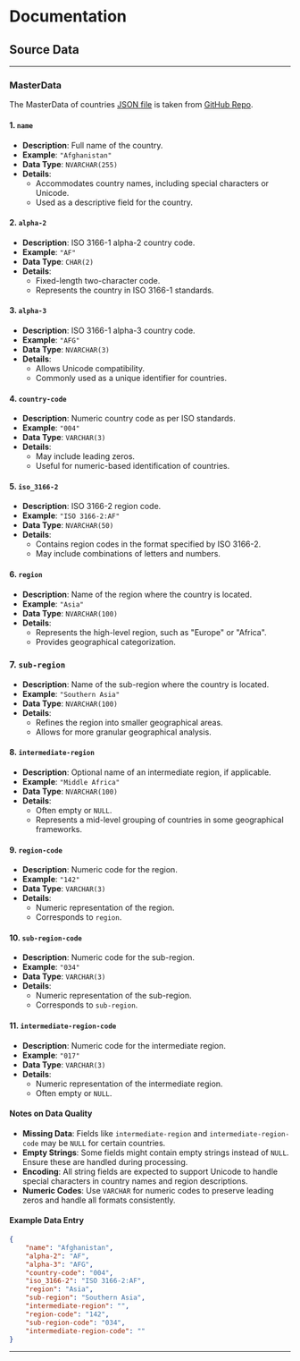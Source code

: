 


# Documentation


## Source Data



---
### MasterData

The MasterData of countries [JSON file](https://github.com/berserkhmdvhb/DWH_MSBI/blob/main/Projects/CustomerData/Dataset/Input/MasterData/Countries/Countries.json) is taken from [GitHub Repo](https://github.com/lukes/ISO-3166-Countries-with-Regional-Codes/tree/master).
#### 1. `name`
- **Description**: Full name of the country.
- **Example**: `"Afghanistan"`
- **Data Type**: `NVARCHAR(255)`
- **Details**: 
  - Accommodates country names, including special characters or Unicode.
  - Used as a descriptive field for the country.



#### 2. `alpha-2`
- **Description**: ISO 3166-1 alpha-2 country code.
- **Example**: `"AF"`
- **Data Type**: `CHAR(2)`
- **Details**: 
  - Fixed-length two-character code.
  - Represents the country in ISO 3166-1 standards.



#### 3. `alpha-3`
- **Description**: ISO 3166-1 alpha-3 country code.
- **Example**: `"AFG"`
- **Data Type**: `NVARCHAR(3)`
- **Details**: 
  - Allows Unicode compatibility.
  - Commonly used as a unique identifier for countries.



#### 4. `country-code`
- **Description**: Numeric country code as per ISO standards.
- **Example**: `"004"`
- **Data Type**: `VARCHAR(3)`
- **Details**: 
  - May include leading zeros.
  - Useful for numeric-based identification of countries.



#### 5. `iso_3166-2`
- **Description**: ISO 3166-2 region code.
- **Example**: `"ISO 3166-2:AF"`
- **Data Type**: `NVARCHAR(50)`
- **Details**: 
  - Contains region codes in the format specified by ISO 3166-2.
  - May include combinations of letters and numbers.



#### 6. `region`
- **Description**: Name of the region where the country is located.
- **Example**: `"Asia"`
- **Data Type**: `NVARCHAR(100)`
- **Details**: 
  - Represents the high-level region, such as "Europe" or "Africa".
  - Provides geographical categorization.



### 7. `sub-region`
- **Description**: Name of the sub-region where the country is located.
- **Example**: `"Southern Asia"`
- **Data Type**: `NVARCHAR(100)`
- **Details**: 
  - Refines the region into smaller geographical areas.
  - Allows for more granular geographical analysis.



#### 8. `intermediate-region`
- **Description**: Optional name of an intermediate region, if applicable.
- **Example**: `"Middle Africa"`
- **Data Type**: `NVARCHAR(100)`
- **Details**: 
  - Often empty or `NULL`.
  - Represents a mid-level grouping of countries in some geographical frameworks.


#### 9. `region-code`
- **Description**: Numeric code for the region.
- **Example**: `"142"`
- **Data Type**: `VARCHAR(3)`
- **Details**: 
  - Numeric representation of the region.
  - Corresponds to `region`.



#### 10. `sub-region-code`
- **Description**: Numeric code for the sub-region.
- **Example**: `"034"`
- **Data Type**: `VARCHAR(3)`
- **Details**: 
  - Numeric representation of the sub-region.
  - Corresponds to `sub-region`.


#### 11. `intermediate-region-code`
- **Description**: Numeric code for the intermediate region.
- **Example**: `"017"`
- **Data Type**: `VARCHAR(3)`
- **Details**: 
  - Numeric representation of the intermediate region.
  - Often empty or `NULL`.



#### **Notes on Data Quality**
- **Missing Data**: Fields like `intermediate-region` and `intermediate-region-code` may be `NULL` for certain countries.
- **Empty Strings**: Some fields might contain empty strings instead of `NULL`. Ensure these are handled during processing.
- **Encoding**: All string fields are expected to support Unicode to handle special characters in country names and region descriptions.
- **Numeric Codes**: Use `VARCHAR` for numeric codes to preserve leading zeros and handle all formats consistently.


#### **Example Data Entry**
```json
{
    "name": "Afghanistan",
    "alpha-2": "AF",
    "alpha-3": "AFG",
    "country-code": "004",
    "iso_3166-2": "ISO 3166-2:AF",
    "region": "Asia",
    "sub-region": "Southern Asia",
    "intermediate-region": "",
    "region-code": "142",
    "sub-region-code": "034",
    "intermediate-region-code": ""
}
```
---
